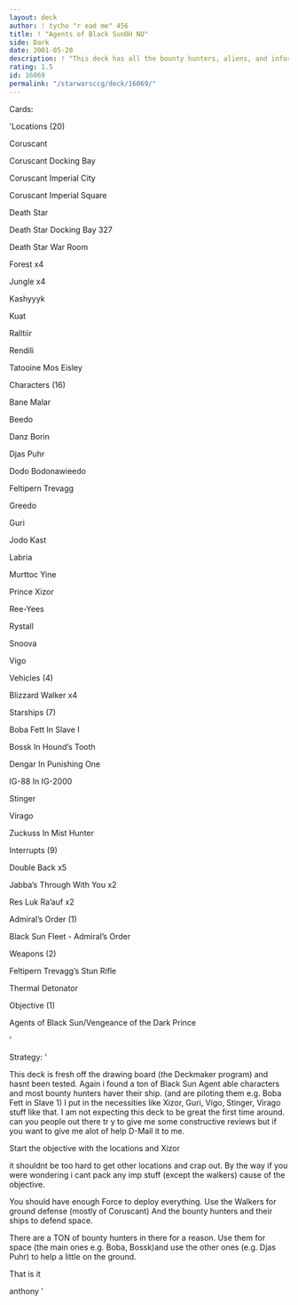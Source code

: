 ```yaml
---
layout: deck
author: ! tycho "r ead me" 456
title: ! "Agents of Black SunOH NO"
side: Dark
date: 2001-05-20
description: ! "This deck has all the bounty hunters, aliens, and information brokers that can become Black Sun agents that i could find. Alot of space and ground power."
rating: 1.5
id: 16069
permalink: "/starwarsccg/deck/16069/"
---
```

Cards: 

'Locations (20)

Coruscant 

Coruscant Docking Bay 

Coruscant Imperial City 

Coruscant Imperial Square 

Death Star 

Death Star Docking Bay 327 

Death Star War Room 

Forest  x4

Jungle  x4

Kashyyyk 

Kuat 

Ralltiir 

Rendili 

Tatooine Mos Eisley 


Characters (16)

Bane Malar 

Beedo 

Danz Borin 

Djas Puhr 

Dodo Bodonawieedo 

Feltipern Trevagg 

Greedo 

Guri 

Jodo Kast 

Labria 

Murttoc Yine 

Prince Xizor 

Ree-Yees 

Rystall 

Snoova 

Vigo 


Vehicles (4)

Blizzard Walker  x4


Starships (7)

Boba Fett In Slave I 

Bossk In Hound’s Tooth 

Dengar In Punishing One 

IG-88 In IG-2000 

Stinger 

Virago 

Zuckuss In Mist Hunter 


Interrupts (9)

Double Back  x5

Jabba’s Through With You  x2

Res Luk Ra’auf  x2


Admiral&#8217;s Order (1)

Black Sun Fleet - Admiral’s Order 


Weapons (2)

Feltipern Trevagg’s Stun Rifle 

Thermal Detonator


Objective (1)

Agents of Black Sun/Vengeance of the Dark Prince

'

Strategy: '

This deck is fresh off the drawing board (the Deckmaker program) and hasnt been tested. Again i found a ton of Black Sun Agent able characters and most bounty hunters haver their ship. (and are piloting them e.g. Boba Fett in Slave 1) I put in the necessities like Xizor, Guri, Vigo, Stinger, Virago stuff like that. I am not expecting this deck to be great the first time around. can you people out there tr y to give me some constructive reviews but if you want to give me alot of help D-Mail it to me. 


Start the objective with the locations and Xizor

it shouldnt be too hard to get other locations and crap out. By the way if you were wondering i cant pack any imp stuff (except the walkers) cause of the objective.


You should have enough Force to deploy everything. Use the Walkers for ground defense (mostly of Coruscant) And the bounty hunters and their ships to defend space. 


There are a TON of bounty hunters in there for a reason. Use them for space (the main ones e.g. Boba, Bossk)and use the other ones (e.g. Djas Puhr) to help a little on the ground.


That is it


anthony '
